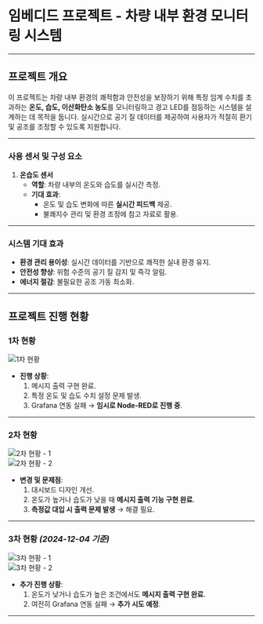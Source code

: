 # **임베디드 프로젝트 - 차량 내부 환경 모니터링 시스템**

---

## **프로젝트 개요**

이 프로젝트는 차량 내부 환경의 쾌적함과 안전성을 보장하기 위해 특정 임계 수치를 초과하는 **온도, 습도, 이산화탄소 농도**를 모니터링하고 경고 LED를 점등하는 시스템을 설계하는 데 목적을 둡니다. 실시간으로 공기 질 데이터를 제공하여 사용자가 적절히 환기 및 공조를 조정할 수 있도록 지원합니다.

---

### **사용 센서 및 구성 요소**

1. **온습도 센서**
   - **역할**: 차량 내부의 온도와 습도를 실시간 측정.
   - **기대 효과**:
     - 온도 및 습도 변화에 따른 **실시간 피드백** 제공.
     - 불쾌지수 관리 및 환경 조정에 참고 자료로 활용.

---

### **시스템 기대 효과**
- **환경 관리 용이성**: 실시간 데이터를 기반으로 쾌적한 실내 환경 유지.
- **안전성 향상**: 위험 수준의 공기 질 감지 및 즉각 알림.
- **에너지 절감**: 불필요한 공조 가동 최소화.

---

## **프로젝트 진행 현황**

### **1차 현황**  
![1차 현황](https://github.com/user-attachments/assets/b6c14abd-7017-422d-adc4-845f6558330c)  

- **진행 상황**:
  1. 메시지 출력 구현 완료.  
  2. 특정 온도 및 습도 수치 설정 문제 발생.  
  3. Grafana 연동 실패 → **임시로 Node-RED로 진행 중**.  

---

### **2차 현황**  
![2차 현황 - 1](https://github.com/user-attachments/assets/eb3da7f7-e5f2-4ee8-9123-08df2ce99d6f)  
![2차 현황 - 2](https://github.com/user-attachments/assets/46b7dbd3-c5c9-4ead-8d6f-cf61ce15467a)  

- **변경 및 문제점**:
  1. 대시보드 디자인 개선.  
  2. 온도가 높거나 습도가 낮을 때 **메시지 출력 기능 구현 완료**.  
  3. **측정값 대입 시 출력 문제 발생** → 해결 필요.  

---

### **3차 현황** *(2024-12-04 기준)*  
![3차 현황 - 1](https://github.com/user-attachments/assets/eec083ab-80cb-4067-b3de-cdde741e11fc)  
![3차 현황 - 2](https://github.com/user-attachments/assets/f25affe9-aa6d-48bc-837c-e938d869415c)  

- **추가 진행 상황**:
  1. 온도가 낮거나 습도가 높은 조건에서도 **메시지 출력 구현 완료**.  
  2. 여전히 Grafana 연동 실패 → **추가 시도 예정**.  

---





